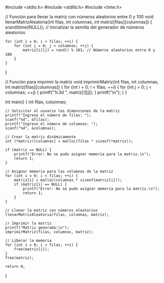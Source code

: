 #include <stdio.h>
#include <stdlib.h>
#include <time.h>

// Función para llenar la matriz con números aleatorios entre 0 y 100
void llenarMatrizAleatoria(int filas, int columnas, int matriz[filas][columnas]) {
    srand(time(NULL)); // Inicializar la semilla del generador de números aleatorios

    for (int i = 0; i < filas; ++i) {
        for (int j = 0; j < columnas; ++j) {
            matriz[i][j] = rand() % 101; // Números aleatorios entre 0 y 100
        }
    }
}

// Función para imprimir la matriz
void imprimirMatriz(int filas, int columnas, int matriz[filas][columnas]) {
    for (int i = 0; i < filas; ++i) {
        for (int j = 0; j < columnas; ++j) {
            printf("%3d ", matriz[i][j]);
        }
        printf("\n");
    }
}

int main() {
    int filas, columnas;

    // Solicitar al usuario las dimensiones de la matriz
    printf("Ingrese el número de filas: ");
    scanf("%d", &filas);
    printf("Ingrese el número de columnas: ");
    scanf("%d", &columnas);

    // Crear la matriz dinámicamente
    int (*matriz)[columnas] = malloc(filas * sizeof(*matriz));

    if (matriz == NULL) {
        printf("Error: No se pudo asignar memoria para la matriz.\n");
        return 1;
    }

    // Asignar memoria para las columnas de la matriz
    for (int i = 0; i < filas; ++i) {
        matriz[i] = malloc(columnas * sizeof(matriz[i]));
        if (matriz[i] == NULL) {
            printf("Error: No se pudo asignar memoria para la matriz.\n");
            return 1;
        }
    }

    // Llenar la matriz con números aleatorios
    llenarMatrizAleatoria(filas, columnas, matriz);

    // Imprimir la matriz
    printf("Matriz generada:\n");
    imprimirMatriz(filas, columnas, matriz);

    // Liberar la memoria
    for (int i = 0; i < filas; ++i) {
        free(matriz[i]);
    }
    free(matriz);

    return 0;
}

